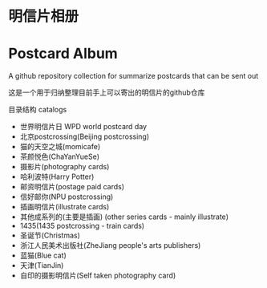 # 明信片相册
# Postcard Album 

A github repository collection for summarize postcards that can be sent out

这是一个用于归纳整理目前手上可以寄出的明信片的github仓库

目录结构 catalogs
- 世界明信片日 WPD world postcard day
- 北京postcrossing(Beijing postcrossing)
- 猫的天空之城(momicafe)
- 茶颜悦色(ChaYanYueSe)
- 摄影片(photography cards)
- 哈利波特(Harry Potter)
- 邮资明信片(postage paid cards)
- 信好邮你(NPU postcrossing)
- 插画明信片(illustrate cards)
- 其他成系列的(主要是插画) (other series cards - mainly illustrate)
- 1435(1435 postcrossing - train cards)
- 圣诞节(Christmas)
- 浙江人民美术出版社(ZheJiang people's arts publishers)
- 蓝猫(Blue cat)
- 天津(TianJin)
- 自印的摄影明信片(Self taken photography card)